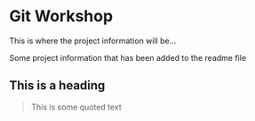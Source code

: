 # Git Workshop


This is where the project information will be...

Some project information that has been added to the readme file

## This is a heading

>This is some quoted text